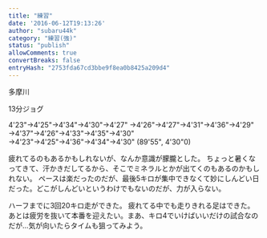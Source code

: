 ```yaml
---
title: "練習"
date: '2016-06-12T19:13:26'
author: "subaru44k"
category: "練習(強)"
status: "publish"
allowComments: true
convertBreaks: false
entryHash: "2753fda67cd3bbe9f8ea0b8425a209d4"
---
```

多摩川

13分ジョグ

4'23"→4'25"→4'34"→4'30"→4'27"
→4'26"→4'27"→4'31"→4'36"→4'29"
→4'37"→4'26"→4'33"→4'35"→4'30"
→4'23"→4'25"→4'36"→4'34"→4'30"
(89'55", 4'30"0)

疲れてるのもあるかもしれないが、なんか意識が朦朧とした。
ちょっと暑くなってきて、汗かきだしてるから、そこでミネラルとかが出てくのもあるのかもしれない。
ペースは楽だったのだが、最後5キロが集中できなくて妙にしんどい日だった。どこがしんどいというわけでもないのだが、力が入らない。

ハーフまでに3回20キロ走ができた。
疲れてる中でも走りきれる足はできた。
あとは疲労を抜いて本番を迎えたい。まあ、キロ4でいけばいいだけの試合なのだが…気が向いたらタイムも狙ってみよう。
